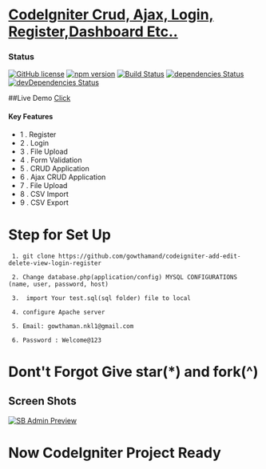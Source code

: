 # <a href="https://github.com/gowthamand/codeIgniter-add-edit-delete-view-login-register">CodeIgniter Crud, Ajax, Login, Register,Dashboard Etc..</a>
### Status

[![GitHub license](https://img.shields.io/badge/license-MIT-blue.svg)](#)
[![npm version](https://img.shields.io/npm/v/startbootstrap-sb-admin.svg)](#)
[![Build Status](https://travis-ci.org/BlackrockDigital/startbootstrap-sb-admin.svg)](#)
[![dependencies Status](https://david-dm.org/BlackrockDigital/startbootstrap-sb-admin/status.svg)](#)
[![devDependencies Status](https://david-dm.org/BlackrockDigital/startbootstrap-sb-admin/dev-status.svg)](#)

##Live Demo <a href="https://gowtham-codeigniter-crud-app.herokuapp.com/">Click</a>
#### Key Features
- 1 . Register
- 2 . Login
- 3 . File Upload
- 4 . Form Validation
- 5 . CRUD Application
- 6 . Ajax CRUD Application
- 7 . File Upload
- 8 . CSV Import
- 9 . CSV Export

# Step for Set Up
``` 
 1. git clone https://github.com/gowthamand/codeigniter-add-edit-delete-view-login-register

 2. Change database.php(application/config) MYSQL CONFIGURATIONS (name, user, password, host)

 3.  import Your test.sql(sql folder) file to local

 4. configure Apache server

 5. Email: gowthaman.nkl1@gmail.com
 
 6. Password : Welcome@123

```
# Dont't Forgot Give star(*) and fork(^)


## Screen Shots

[![SB Admin Preview](https://raw.githubusercontent.com/gowthamand/codeigniter-add-edit-delete-view-login-register/master/screenshots/codei.png)](https://github.com/gowthamand/codeigniter-add-edit-delete-view-login-register)

# Now CodeIgniter Project Ready
